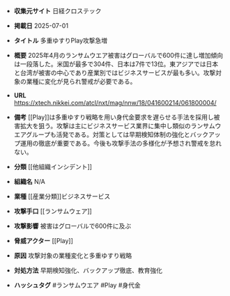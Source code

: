 - **収集元サイト**
日経クロステック

- **掲載日**
2025-07-01

- **タイトル**
多重ゆすりPlay攻撃急増

- **概要**
2025年4月のランサムウエア被害はグローバルで600件に達し増加傾向は一段落した。米国が最多で304件、日本は7件で13位。東アジアでは日本と台湾が被害の中心であり産業別ではビジネスサービスが最も多い。攻撃対象の業種に変化が見られ警戒が必要である。

- **URL**
https://xtech.nikkei.com/atcl/nxt/mag/nnw/18/041600214/061800004/

- **備考**
[[Play]]は多重ゆすり戦略を用い身代金要求を遅らせる手法を採用し被害拡大を狙う。攻撃は主にビジネスサービス業界に集中し類似のランサムウエアグループも活発である。対策としては早期検知体制の強化とバックアップ運用の徹底が重要である。今後も攻撃手法の多様化が予想され警戒を怠れない。

- **分類**
[[他組織インシデント]]

- **組織名**
N/A

- **業種**
[[産業分類]]ビジネスサービス

- **攻撃手口**
[[ランサムウェア]]

- **攻撃影響**
被害はグローバルで600件に及ぶ

- **脅威アクター**
[[Play]]

- **原因**
攻撃対象の業種変化と多重ゆすり戦略

- **対処方法**
早期検知強化、バックアップ徹底、教育強化

- **ハッシュタグ**
#ランサムウエア #Play #身代金

